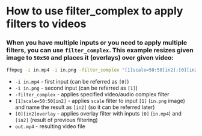 # How to use filter_complex to apply filters to videos

### When you have multiple inputs or you need to apply multiple filters, you can use `filter_complex`. This example resizes given image to `50x50` and places it (overlays) over given video:

```bash
ffmpeg -i in.mp4 -i in.png -filter_complex "[1]scale=50:50[in2];[0][in2]overlay" out.mp4
```

- `-i in.mp4` - first input (can be referred as `[0]`)
- `-i in.png` - second input (can be referred as `[1]`)
- `-filter_complex` - applies specified video/audio complex filter
- `[1]scale=50:50[in2]` - applies `scale` filter to input `[1]` (`in.png` image) and name the result as `[in2]` (so it can be referred later)
- `[0][in2]overlay` - applies overlay filter with inputs `[0]` (`in.mp4`) and `[in2]` (result of previous filtering)
- `out.mp4` - resulting video file



